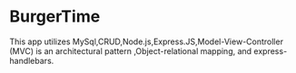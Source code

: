 # BurgerTime

This app utilizes MySql,CRUD,Node.js,Express.JS,Model-View-Controller (MVC) is an architectural pattern ,Object-relational mapping, and 
express-handlebars.



[The burger APP]:https://immense-sea-67850.herokuapp.com/
